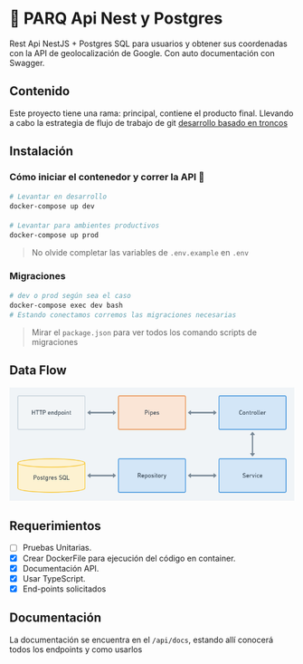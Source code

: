 # 🐘 PARQ Api Nest y Postgres

Rest Api NestJS + Postgres SQL para usuarios y obtener sus coordenadas con la API de geolocalización de Google. Con auto documentación con Swagger.

## Contenido

Este proyecto tiene una rama: principal, contiene el producto final.
Llevando a cabo la estrategia de flujo de trabajo de git [desarrollo basado en troncos](https://trunkbaseddevelopment.com/)

## Instalación

### Cómo iniciar el contenedor y correr la API 🐘

```sh
# Levantar en desarrollo
docker-compose up dev

# Levantar para ambientes productivos
docker-compose up prod
```

> No olvide completar las variables de `.env.example` en `.env`

### Migraciones

```sh
# dev o prod según sea el caso
docker-compose exec dev bash
# Estando conectamos corremos las migraciones necesarias
```

> Mirar el `package.json` para ver todos los comando scripts de migraciones

## Data Flow

![data_flow](./diagrams/data_flow.png)

## Requerimientos

- [ ] Pruebas Unitarias.
- [x] Crear DockerFile para ejecución del código en container.
- [x] Documentación API.
- [x] Usar TypeScript.
- [x] End-points solicitados

## Documentación

La documentación se encuentra en el `/api/docs`, estando allí conocerá todos los endpoints y como usarlos

